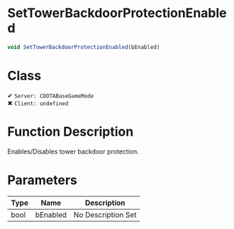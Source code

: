 # SetTowerBackdoorProtectionEnabled
```js
void SetTowerBackdoorProtectionEnabled(bEnabled)
```
# Class
✔ `Server: CDOTABaseGameMode`  
✖ `Client: undefined`  

# Function Description
Enables/Disables tower backdoor protection.
# Parameters
Type|Name|Description
--|--|--
bool|bEnabled|No Description Set

